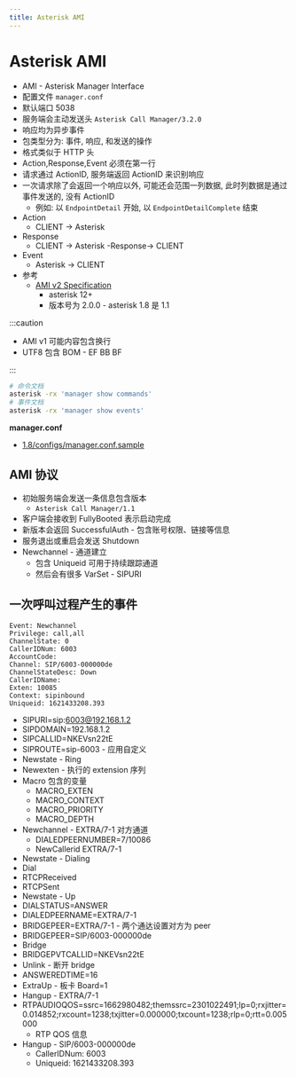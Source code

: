 ```yaml
---
title: Asterisk AMI
---
```


# Asterisk AMI

- AMI - Asterisk Manager Interface
- 配置文件 `manager.conf`
- 默认端口 5038
- 服务端会主动发送头 `Asterisk Call Manager/3.2.0`
- 响应均为异步事件
- 包类型分为: 事件, 响应, 和发送的操作
- 格式类似于 HTTP 头
- Action,Response,Event 必须在第一行
- 请求通过 ActionID, 服务端返回 ActionID 来识别响应
- 一次请求除了会返回一个响应以外, 可能还会范围一列数据, 此时列数据是通过事件发送的, 没有 ActionID
  - 例如: 以 `EndpointDetail` 开始, 以 `EndpointDetailComplete` 结束
- Action
  - CLIENT -> Asterisk
- Response
  - CLIENT -> Asterisk -Response-> CLIENT
- Event
  - Asterisk -> CLIENT
- 参考
  - [AMI v2 Specification](https://wiki.asterisk.org/wiki/display/AST/AMI+v2+Specification)
    - asterisk 12+
    - 版本号为 2.0.0 - asterisk 1.8 是 1.1

:::caution

- AMI v1 可能内容包含换行
- UTF8 包含 BOM - EF BB BF

:::

```bash
# 命令文档
asterisk -rx 'manager show commands'
# 事件文档
asterisk -rx 'manager show events'
```

**manager.conf**

- [1.8/configs/manager.conf.sample](https://github.com/asterisk/asterisk/blob/1.8/configs/manager.conf.sample)

## AMI 协议

- 初始服务端会发送一条信息包含版本
  - `Asterisk Call Manager/1.1`
- 客户端会接收到 FullyBooted 表示启动完成
- 新版本会返回 SuccessfulAuth - 包含账号权限、链接等信息
- 服务退出或重启会发送 Shutdown
- Newchannel - 通道建立
  - 包含 Uniqueid 可用于持续跟踪通道
  - 然后会有很多 VarSet - SIPURI

## 一次呼叫过程产生的事件

```
Event: Newchannel
Privilege: call,all
ChannelState: 0
CallerIDNum: 6003
AccountCode:
Channel: SIP/6003-000000de
ChannelStateDesc: Down
CallerIDName:
Exten: 10085
Context: sipinbound
Uniqueid: 1621433208.393
```

- SIPURI=sip:6003@192.168.1.2
- SIPDOMAIN=192.168.1.2
- SIPCALLID=NKEVsn22tE
- SIPROUTE=sip-6003 - 应用自定义
- Newstate - Ring
- Newexten - 执行的 extension 序列
- Macro 包含的变量
  - MACRO_EXTEN
  - MACRO_CONTEXT
  - MACRO_PRIORITY
  - MACRO_DEPTH
- Newchannel - EXTRA/7-1 对方通道
  - DIALEDPEERNUMBER=7/10086
  - NewCallerid EXTRA/7-1
- Newstate - Dialing
- Dial
- RTCPReceived
- RTCPSent
- Newstate - Up
- DIALSTATUS=ANSWER
- DIALEDPEERNAME=EXTRA/7-1
- BRIDGEPEER=EXTRA/7-1 - 两个通达设置对方为 peer
- BRIDGEPEER=SIP/6003-000000de
- Bridge
- BRIDGEPVTCALLID=NKEVsn22tE
- Unlink - 断开 bridge
- ANSWEREDTIME=16
- ExtraUp - 板卡 Board=1
- Hangup - EXTRA/7-1
- RTPAUDIOQOS=ssrc=1662980482;themssrc=2301022491;lp=0;rxjitter=0.014852;rxcount=1238;txjitter=0.000000;txcount=1238;rlp=0;rtt=0.005000
  - RTP QOS 信息
- Hangup - SIP/6003-000000de
  - CallerIDNum: 6003
  - Uniqueid: 1621433208.393
